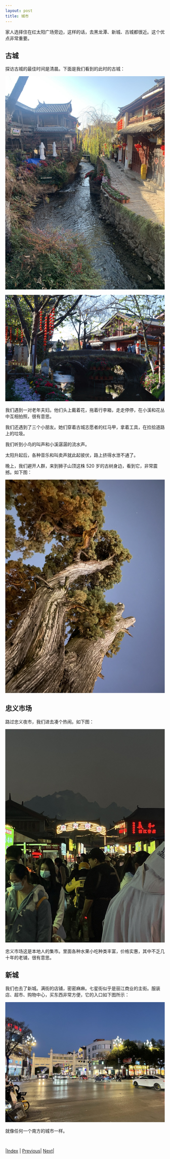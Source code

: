 ```yaml
---
layout: post
title: 城市
---
```


家人选择住在红太阳广场旁边，这样的话，去黑龙潭、新城、古城都很近。这个优点非常重要。

## 古城

探访古城的最佳时间是清晨。下面是我们看到的此时的古城：

![古城白天](fig/5-guchenbai/1.jpg)

![古城桥](fig/5-guchenbai/2.jpg)

我们遇到一对老年夫妇。他们头上戴着花，拖着行李箱，走走停停，在小溪和花丛中互相拍照，很有意思。

我们还遇到了三个小朋友。她们穿着古城志愿者的红马甲，拿着工具，在捡拾道路上的垃圾。

我们听到小鸟的叫声和小溪潺潺的流水声。

太阳升起后，各种音乐和叫卖声就此起彼伏，路上挤得水泄不通了。

晚上，我们避开人群，来到狮子山顶这株 520 岁的古树身边，看到它，非常震撼。如下图：

![柏树](./fig/6-baishu/1.jpg)

## 忠义市场

路过忠义夜市，我们进去凑个热闹。如下图：

![忠义夜市](fig/4-guchenye/1.jpg)

忠义市场这是本地人的集市。里面各种水果小吃种类丰富，价格实惠，其中不乏几十年的老铺，很有意思。

## 新城

我们也去了新城。满街的店铺，密密麻麻。七星街似乎是丽江商业的主街。服装店、超市、购物中心，买东西非常方便，它的入口如下图所示：

![七星街](fig/4-guchenye/2.jpg)

就像任何一个南方的城市一样。

<br/>

|[Index](./) | [Previous](0-intro)| [Next](3-mufu)|

